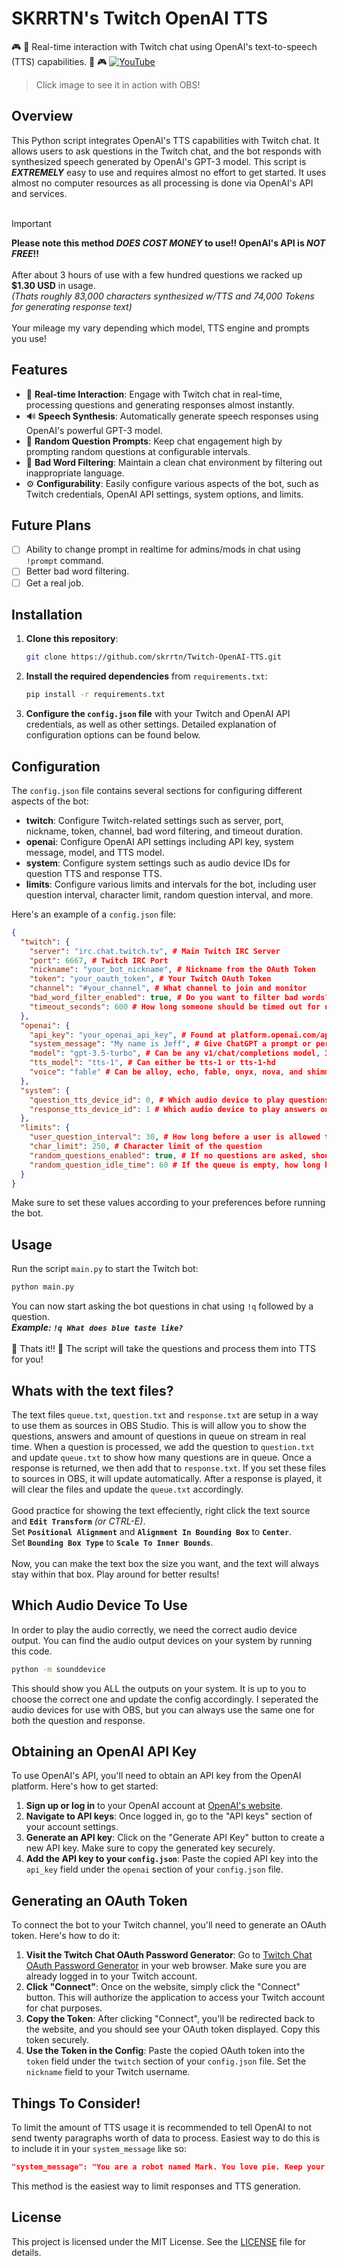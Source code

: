 # SKRRTN's Twitch OpenAI TTS
:video_game: :robot: Real-time interaction with Twitch chat using OpenAI's text-to-speech (TTS) capabilities. :robot: :video_game:
[![YouTube](http://i.ytimg.com/vi/YsPdG1A4UcE/hqdefault.jpg)](https://www.youtube.com/watch?v=YsPdG1A4UcE)<br>
>Click image to see it in action with OBS!

## Overview

This Python script integrates OpenAI's TTS capabilities with Twitch chat. It allows users to ask questions in the Twitch chat, and the bot responds with synthesized speech generated by OpenAI's GPT-3 model. This script is ***EXTREMELY*** easy to use and requires almost no effort to get started. It uses almost no computer resources as all processing is done via OpenAI's API and services. 
<br><br>
>[!IMPORTANT]
>**Please note this method _DOES COST MONEY_ to use!! OpenAI's API is _NOT FREE_!!**
<br><br>
>After about 3 hours of use with a few hundred questions we racked up **$1.30 USD** in usage. <br>
>*(Thats roughly 83,000 characters synthesized w/TTS and 74,000 Tokens for generating response text)*
<br><br>
Your mileage my vary depending which model, TTS engine and prompts you use!

## Features

- 🤖 **Real-time Interaction**: Engage with Twitch chat in real-time, processing questions and generating responses almost instantly.
- 🔊 **Speech Synthesis**: Automatically generate speech responses using OpenAI's powerful GPT-3 model.
- 🎲 **Random Question Prompts**: Keep chat engagement high by prompting random questions at configurable intervals.
- 🚫 **Bad Word Filtering**: Maintain a clean chat environment by filtering out inappropriate language.
- ⚙️ **Configurability**: Easily configure various aspects of the bot, such as Twitch credentials, OpenAI API settings, system options, and limits.

## Future Plans

- [ ] Ability to change prompt in realtime for admins/mods in chat using `!prompt` command.
- [ ] Better bad word filtering.
- [ ] Get a real job.

## Installation

1. **Clone this repository**:
   ```bash
   git clone https://github.com/skrrtn/Twitch-OpenAI-TTS.git
   ```

2. **Install the required dependencies** from `requirements.txt`:
   ```bash
   pip install -r requirements.txt
   ```

3. **Configure the `config.json` file** with your Twitch and OpenAI API credentials, as well as other settings. Detailed explanation of configuration options can be found below.

## Configuration

The `config.json` file contains several sections for configuring different aspects of the bot:

- **twitch**: Configure Twitch-related settings such as server, port, nickname, token, channel, bad word filtering, and timeout duration.
- **openai**: Configure OpenAI API settings including API key, system message, model, and TTS model.
- **system**: Configure system settings such as audio device IDs for question TTS and response TTS.
- **limits**: Configure various limits and intervals for the bot, including user question interval, character limit, random question interval, and more.

Here's an example of a `config.json` file:

```json
{
  "twitch": {
    "server": "irc.chat.twitch.tv", # Main Twitch IRC Server
    "port": 6667, # Twitch IRC Port
    "nickname": "your_bot_nickname", # Nickname from the OAuth Token
    "token": "your_oauth_token", # Your Twitch OAuth Token
    "channel": "#your_channel", # What channel to join and monitor
    "bad_word_filter_enabled": true, # Do you want to filter bad words? Be sure to update badwords.txt
    "timeout_seconds": 600 # How long someone should be timed out for using a bad word
  },
  "openai": {
    "api_key": "your_openai_api_key", # Found at platform.openai.com/api-keys
    "system_message": "My name is Jeff", # Give ChatGPT a prompt or personality
    "model": "gpt-3.5-turbo", # Can be any v1/chat/completions model, 3.5 turbo seems to be decent and cheap
    "tts_model": "tts-1", # Can either be tts-1 or tts-1-hd
    "voice": "fable" # Can be alloy, echo, fable, onyx, nova, and shimmer
  },
  "system": {
    "question_tts_device_id": 0, # Which audio device to play questions on
    "response_tts_device_id": 1 # Which audio device to play answers on
  },
  "limits": {
    "user_question_interval": 30, # How long before a user is allowed to ask another question
    "char_limit": 250, # Character limit of the question
    "random_questions_enabled": true, # If no questions are asked, should we play a random question?
    "random_question_idle_time": 60 # If the queue is empty, how long before we play a random question?
  }
}
```

Make sure to set these values according to your preferences before running the bot.

## Usage

Run the script `main.py` to start the Twitch bot:
```bash
python main.py
```
You can now start asking the bot questions in chat using `!q` followed by a question.<br>
***Example: `!q What does blue taste like?`***
<br><br>
🎉 Thats it!! 🎉 The script will take the questions and process them into TTS for you!

## Whats with the text files?

The text files `queue.txt`, `question.txt` and `response.txt` are setup in a way to use them as sources in OBS Studio. This is will allow you to show the questions, answers and amount of questions in queue on stream in real time. When a question is processed, we add the question to `question.txt` and update `queue.txt` to show how many questions are in queue. Once a response is returned, we then add that to `response.txt`. If you set these files to sources in OBS, it will update automatically. After a response is played, it will clear the files and update the `queue.txt` accordingly. 
<br><br>
Good practice for showing the text effeciently, right click the text source and **`Edit Transform`** *(or CTRL-E)*.<br>
Set **`Positional Alignment`** and **`Alignment In Bounding Box`** to **`Center`**.<br>
Set **`Bounding Box Type`** to **`Scale To Inner Bounds`**.<br><br>
Now, you can make the text box the size you want, and the text will always stay within that box. Play around for better results!

## Which Audio Device To Use
In order to play the audio correctly, we need the correct audio device output. You can find the audio output devices on your system by running this code.
```bash
python -m sounddevice
```
This should show you ALL the outputs on your system. It is up to you to choose the correct one and update the config accordingly. I seperated the audio devices for use with OBS, but you can always use the same one for both the question and response.

## Obtaining an OpenAI API Key

To use OpenAI's API, you'll need to obtain an API key from the OpenAI platform. Here's how to get started:

1. **Sign up or log in** to your OpenAI account at [OpenAI's website](https://platform.openai.com/).
2. **Navigate to API keys**: Once logged in, go to the "API keys" section of your account settings.
3. **Generate an API key**: Click on the "Generate API Key" button to create a new API key. Make sure to copy the generated key securely.
4. **Add the API key to your `config.json`**: Paste the copied API key into the `api_key` field under the `openai` section of your `config.json` file.

## Generating an OAuth Token

To connect the bot to your Twitch channel, you'll need to generate an OAuth token. Here's how to do it:

1. **Visit the Twitch Chat OAuth Password Generator**: Go to [Twitch Chat OAuth Password Generator](https://twitchapps.com/tmi/) in your web browser. Make sure you are already logged in to your Twitch account.
2. **Click "Connect"**: Once on the website, simply click the "Connect" button. This will authorize the application to access your Twitch account for chat purposes.
3. **Copy the Token**: After clicking "Connect", you'll be redirected back to the website, and you should see your OAuth token displayed. Copy this token securely.
4. **Use the Token in the Config**: Paste the copied OAuth token into the `token` field under the `twitch` section of your `config.json` file. Set the `nickname` field to your Twitch username.

## Things To Consider!
To limit the amount of TTS usage it is recommended to tell OpenAI to not send twenty paragraphs worth of data to process. Easiest way to do this is to include it in your `system_message` like so:
```json
"system_message": "You are a robot named Mark. You love pie. Keep your response around three small sentences."
```
This method is the easiest way to limit responses and TTS generation.

## License

This project is licensed under the MIT License. See the [LICENSE](LICENSE) file for details.
```
